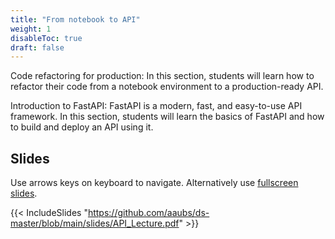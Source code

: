```yaml
---
title: "From notebook to API"
weight: 1
disableToc: true
draft: false
---
```



Code refactoring for production: In this section, students will learn how to refactor their code from a notebook environment to a production-ready API.

Introduction to FastAPI: FastAPI is a modern, fast, and easy-to-use API framework. In this section, students will learn the basics of FastAPI and how to build and deploy an API using it.

## Slides

  Use arrows keys on keyboard to navigate. Alternatively use [fullscreen slides](https://github.com/aaubs/ds-master/blob/main/slides/API_Lecture.pdf).

{{< IncludeSlides "https://github.com/aaubs/ds-master/blob/main/slides/API_Lecture.pdf" >}}
